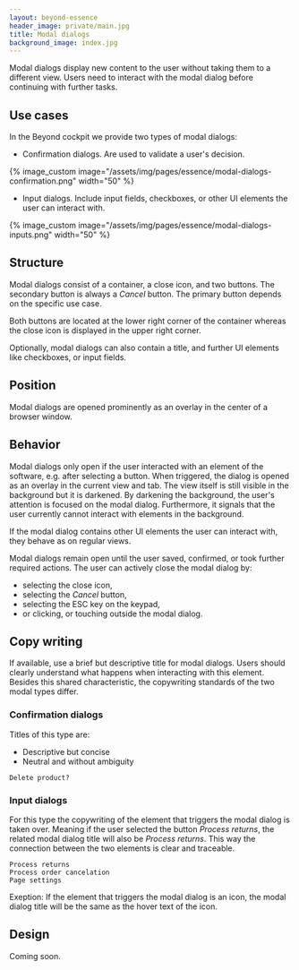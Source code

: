 ```yaml
---
layout: beyond-essence
header_image: private/main.jpg
title: Modal dialogs
background_image: index.jpg
---
```


Modal dialogs display new content to the user without taking them to a different view.
Users need to interact with the modal dialog before continuing with further tasks.

## Use cases

In the Beyond cockpit we provide two types of modal dialogs:

* Confirmation dialogs. Are used to validate a user's decision.

{% image_custom image="/assets/img/pages/essence/modal-dialogs-confirmation.png" width="50" %}

* Input dialogs. Include input fields, checkboxes, or other UI elements the user can interact with.

{% image_custom image="/assets/img/pages/essence/modal-dialogs-inputs.png" width="50" %}

## Structure

Modal dialogs consist of a container, a close icon, and two buttons.
The secondary button is always a _Cancel_ button.
The primary button depends on the specific use case.

Both buttons are located at the lower right corner of the container whereas the close icon is displayed in the upper right corner.

Optionally, modal dialogs can also contain a title, and further UI elements like checkboxes, or input fields.

## Position

Modal dialogs are opened prominently as an overlay in the center of a browser window.

## Behavior

Modal dialogs only open if the user interacted with an element of the software, e.g. after selecting a button.
When triggered, the dialog is opened as an overlay in the current view and tab.
The view itself is still visible in the background but it is darkened.
By darkening the background, the user's attention is focused on the modal dialog.
Furthermore, it signals that the user currently cannot interact with elements in the background.

If the modal dialog contains other UI elements the user can interact with, they behave as on regular views.

Modal dialogs remain open until the user saved, confirmed, or took further required actions.
The user can actively close the modal dialog by:
* selecting the close icon,
* selecting the _Cancel_ button,
* selecting the ESC key on the keypad,
* or clicking, or touching outside the modal dialog.

## Copy writing

If available, use a brief but descriptive title for modal dialogs.
Users should clearly understand what happens when interacting with this element.
Besides this shared characteristic, the copywriting standards of the two modal types differ.

### Confirmation dialogs

Titles of this type are:

* Descriptive but concise
* Neutral and without ambiguity

```
Delete product?
```

### Input dialogs

For this type the copywriting of the element that triggers the modal dialog is taken over.
Meaning if the user selected the button _Process returns_, the related modal dialog title will also be _Process returns_.
This way the connection between the two elements is clear and traceable.

```
Process returns
Process order cancelation
Page settings
```

Exeption: If the element that triggers the modal dialog is an icon, the modal dialog title will be the same as the hover text of the icon.

## Design

Coming soon.